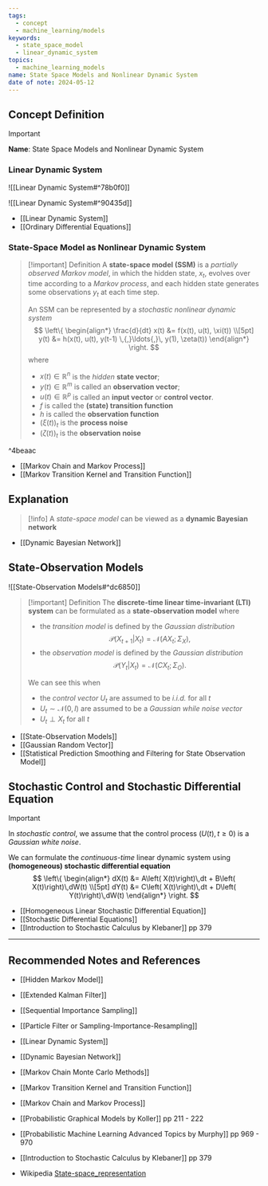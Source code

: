 ```yaml
---
tags:
  - concept
  - machine_learning/models
keywords:
  - state_space_model
  - linear_dynamic_system
topics:
  - machine_learning_models
name: State Space Models and Nonlinear Dynamic System
date of note: 2024-05-12
---
```


## Concept Definition

>[!important]
>**Name**: State Space Models and Nonlinear Dynamic System

### Linear Dynamic System

![[Linear Dynamic System#^78b0f0]]

![[Linear Dynamic System#^90435d]]

- [[Linear Dynamic System]]
- [[Ordinary Differential Equations]]

### State-Space Model as Nonlinear Dynamic System

>[!important] Definition
>A **state-space model (SSM)** is a *partially observed Markov model*, in which the hidden state, $x_{t}$, evolves over time according to a *Markov process*, and each hidden state generates some observations $y_{t}$ at each time step.
>
>An SSM can be represented by a *stochastic nonlinear dynamic system*
>$$
>\left\{
>\begin{align*}
> \frac{d}{dt} x(t) &= f(x(t), u(t), \xi(t)) \\[5pt]
> y(t) &= h(x(t), u(t), y(t-1) \,{,}\ldots{,}\, y(1), \zeta(t))
>\end{align*} \right.
>$$
>where
>- $x(t) \in \mathbb{R}^{n}$ is the *hidden* **state vector**;
>- $y(t) \in \mathbb{R}^{m}$ is called an **observation vector**;
>- $u(t) \in \mathbb{R}^{p}$ is called an **input vector** or **control vector**.
>- $f$ is called the **(state) transition function**
>- $h$ is called the **observation function**
>- $(\xi(t))_{t}$ is the **process noise**
>- $(\zeta(t))_{t}$ is  the **observation noise**

^4beaac

- [[Markov Chain and Markov Process]]
- [[Markov Transition Kernel and Transition Function]]


## Explanation

>[!info]
>A *state-space model* can be viewed as a **dynamic Bayesian network** 

- [[Dynamic Bayesian Network]]



## State-Observation Models

![[State-Observation Models#^dc6850]]

>[!important] Definition
>The **discrete-time linear time-invariant (LTI) system** can be formulated as a **state-observation model** where
>- the *transition model* is defined by the *Gaussian distribution* $$\mathcal{P}(X_{t+1} | X_{t}) = \mathcal{N}(AX_{t};  \Sigma_{X}),$$
>- the *observation model* is defined by the *Gaussian distribution* $$\mathcal{P}(Y_{t} | X_{t}) = \mathcal{N}(CX_{t};  \Sigma_{O}).$$
>  
>We can see this when
>-  the *control vector* $U_{t}$ are assumed to be *i.i.d.* for all $t$ 
>- $U_{t} \sim \mathcal{N}(0,I)$ are assumed to be a *Gaussian while noise vector*
>- $U_{t} \perp X_{t}$ for all $t$

- [[State-Observation Models]]
- [[Gaussian Random Vector]]
- [[Statistical Prediction Smoothing and Filtering for State Observation Model]]

## Stochastic Control and Stochastic Differential Equation

>[!important] 
>In *stochastic control*, we assume that the control process $(U(t), t\ge 0)$ is a *Gaussian white noise*. 
>
>We can formulate the *continuous-time* linear dynamic system using **(homogeneous) stochastic differential equation**
>$$
>\left\{
>\begin{align*}
> dX(t) &= A\left( X(t)\right)\,dt + B\left( X(t)\right)\,dW(t) \\[5pt]
> dY(t) &= C\left( X(t)\right)\,dt + D\left( Y(t)\right)\,dW(t) 
>\end{align*} \right.
>$$

- [[Homogeneous Linear Stochastic Differential Equation]]
- [[Stochastic Differential Equations]]
- [[Introduction to Stochastic Calculus by Klebaner]] pp 379





-----------
##  Recommended Notes and References


- [[Hidden Markov Model]]
- [[Extended Kalman Filter]]
- [[Sequential Importance Sampling]]
- [[Particle Filter or Sampling-Importance-Resampling]]
- [[Linear Dynamic System]]



- [[Dynamic Bayesian Network]]
- [[Markov Chain Monte Carlo Methods]]
- [[Markov Transition Kernel and Transition Function]]
- [[Markov Chain and Markov Process]]

- [[Probabilistic Graphical Models by Koller]] pp 211 - 222
- [[Probabilistic Machine Learning Advanced Topics by Murphy]] pp 969 - 970
- [[Introduction to Stochastic Calculus by Klebaner]] pp 379
- Wikipedia [State-space_representation](https://en.wikipedia.org/wiki/State-space_representation)